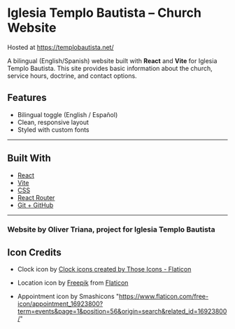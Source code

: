 # Iglesia Templo Bautista – Church Website

Hosted at https://templobautista.net/

A bilingual (English/Spanish) website built with **React** and **Vite** for Iglesia Templo Bautista. This site provides basic information about the church, service hours, doctrine, and contact options.




## Features

- Bilingual toggle (English / Español)
- Clean, responsive layout
- Styled with custom fonts

---

## Built With

- [React](https://reactjs.org/)
- [Vite](https://vitejs.dev/)
- [CSS](https://developer.mozilla.org/en-US/docs/Web/CSS) 
- [React Router](https://reactrouter.com/)
- [Git + GitHub](https://github.com/)

---

### Website by Oliver Triana, project for Iglesia Templo Bautista

## Icon Credits

- Clock icon by <a href="https://www.flaticon.com/free-icons/clock" title="clock icons">Clock icons created by Those Icons - Flaticon</a>

- Location icon by [Freepik](https://www.flaticon.com/free-icons/location) from [Flaticon](https://www.flaticon.com/)

- Appointment icon by Smashicons "https://www.flaticon.com/free-icon/appointment_16923800?term=events&page=1&position=56&origin=search&related_id=16923800/"



